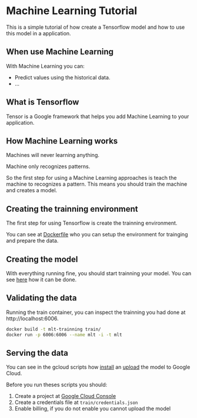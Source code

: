 # Machine Learning Tutorial

This is a simple tutorial of how create a Tensorflow model and how to use this model in a application.

## When use Machine Learning

With Machine Learning you can: 

* Predict values using the historical data.
* ...

## What is Tensorflow

Tensor is a Google framework that helps you add Machine Learning to your application.

## How Machine Learning works

Machines will never learning anything. 

Machine only recognizes patterns.

So the first step for using a Machine Learning approaches is teach the machine to recognizes a pattern. This means you should train the machine and creates a model.

## Creating the trainning environment

The first step for using Tensorflow is create the trainning environment. 

You can see at [Dockerfile](train/Dockerfile) who you can setup the environment for trainging and prepare the data.

## Creating the model

With everything running fine, you should start trainning your model. You can see [here](train/train_data.py) how it can be done.

## Validating the data

Running the train container, you can inspect the trainning you had done at http://localhost:6006.

```bash
docker build -t mlt-trainning train/
docker run -p 6006:6006 --name mlt -i -t mlt
```

## Serving the data

You can see in the gcloud scripts how [install](train/gcloud-activate.sh) an [upload](train/upload-model.sh) the model to Google Cloud.

Before you run theses scripts you should:

1. Create a project at [Google Cloud Console](https://console.cloud.google.com)
2. Create a credentials file at `train/credentials.json`
3. Enable billing, if you do not enable you cannot upload the model 